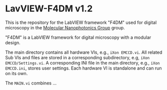 # LavVIEW-F4DM v1.2

This is the repository for the LabVIEW framework "F4DM" used for digital microscopy in the [Molecular Nanophotonics Group](https://www.uni-leipzig.de/~physik/mona/) group.

"F4DM" is a LabVIEW framework for digital microscopy with a modular design. 

The main directory contains all hardware VIs, e.g., `iXon EMCCD.vi`. All related Sub VIs and files are stored in a corresponding subdirectory, e.g, `iXon EMCCD/Settings.vi`. A corresponding INI file in the main directory, e.g.,  `iXon EMCCD.ini`, stores user settings. Each hardware VI is standalone and can run on its own.

The `MAIN.vi` combines ... 

